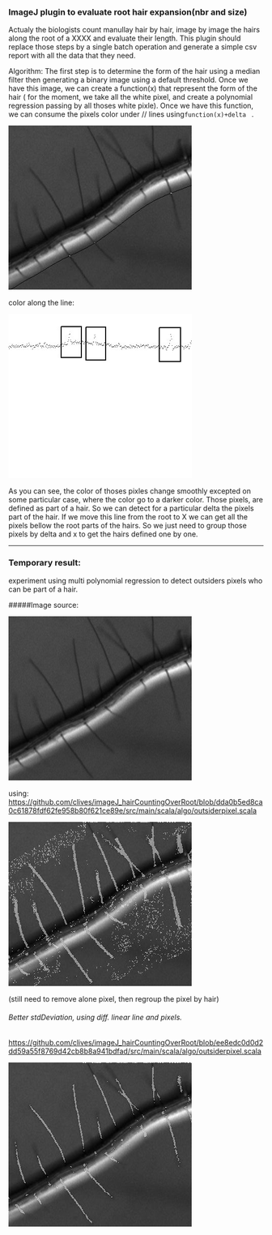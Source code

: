 ### ImageJ plugin to evaluate root hair expansion(nbr and size)

Actualy the biologists count manullay hair by hair, image by image the hairs along the root of a XXXX and evaluate their length. This plugin should replace those steps by a single batch operation and generate a simple csv report with all the data that they need.


Algorithm:
The first step is to determine the form of the hair using a median filter then generating a binary image using a default threshold. Once we have this image, we can create a function(x) that represent the form of the hair ( for the moment, we take all the white pixel, and create a polynomial regression passing by all thoses white pixle).
Once we have this function, we can consume the pixels color under // lines using`function(x)+delta ` .


![](doc_images/result_delta025.jpg "ttt")          


color along the line:     


![](doc_images/img_x_color_delta025.jpg "ttt")

As you can see, the color of thoses pixles change smoothly excepted on some particular case, where the color go to a darker color. Those pixels, are defined as part of a hair. So we can detect for a particular delta the pixels part of the hair. If we move this line from the root to X we can get all the pixels bellow the root parts of the hairs. So we just need to group those pixels by delta and x to get the hairs defined one by one.

----------------------------

### Temporary result:     
experiment using multi polynomial regression to detect outsiders pixels who
can be part of a hair.

#####Image source:     

![](doc_images/src_image_01.jpg "ttt")

using: https://github.com/clives/imageJ_hairCountingOverRoot/blob/dda0b5ed8ca0c61878fdf62fe958b80f621ce89e/src/main/scala/algo/outsiderpixel.scala                    


![](imageresult/allPixelsHair_dda0b5ed8ca0c61878fdf62fe958b80f621ce89e.jpg "ttt")

(still need to remove alone pixel, then regroup the pixel by hair)

###### Better stdDeviation, using diff. linear line and pixels.    

https://github.com/clives/imageJ_hairCountingOverRoot/blob/ee8edc0d0d2dd59a55f8769d42cb8b8a941bdfad/src/main/scala/algo/outsiderpixel.scala        



![](imageresult/allPixelsHair_ee8edc0d0d2dd59a55f8769d42cb8b8a941bdfad.jpg "ttt")
